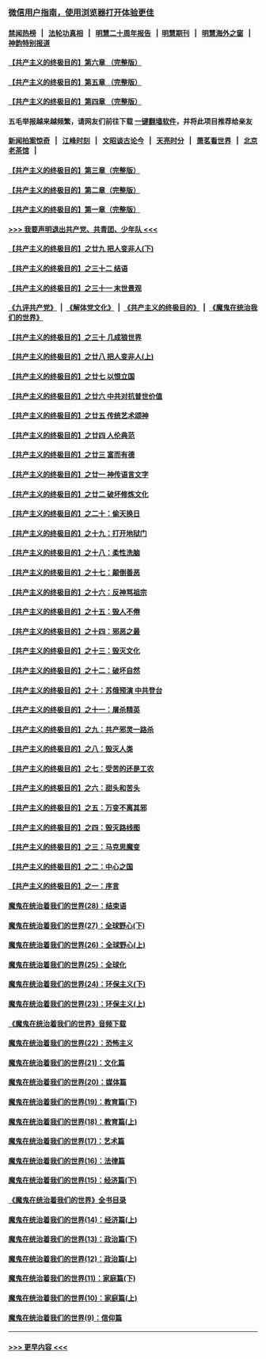 ### [微信用户指南，使用浏览器打开体验更佳](https://github.com/gfw-breaker/banned-news1/blob/master/indexes/wechat-guide.md?t=0)
#### [禁闻热榜](热点新闻.md?t=0)  &nbsp;&nbsp;|&nbsp;&nbsp; [法轮功真相](https://github.com/gfw-breaker/truth/blob/master/README.md?t=0) &nbsp;&nbsp;|&nbsp;&nbsp; [明慧二十周年报告](https://github.com/gfw-breaker/mh-reports/blob/master/README.md?t=0) &nbsp;&nbsp;|&nbsp;&nbsp;[明慧期刊](https://github.com/gfw-breaker/mh-qikan) &nbsp;&nbsp;|&nbsp;&nbsp; [明慧海外之窗](https://github.com/gfw-breaker/mh-news/blob/master/README.md?t=0) &nbsp;&nbsp;|&nbsp;&nbsp; [神韵特别报道](https://github.com/gfw-breaker/mh-news/blob/master/shenyun.md?t=0)
#### [【共产主义的终极目的】第六章 （完整版）](../pages/nsc422/n11428913.md?t=02110902) 
#### [【共产主义的终极目的】第五章 （完整版）](../pages/nsc422/n11428912.md?t=02110902) 
#### [【共产主义的终极目的】第四章 （完整版）](../pages/nsc422/n11428907.md?t=02110902) 
#### 五毛举报越来越频繁，请网友们前往下载 [一键翻墙软件](https://github.com/gfw-breaker/ssr-accounts)，并将此项目推荐给亲友
#### [新闻拍案惊奇](https://github.com/gfw-breaker/banned-news1/blob/master/pages/link4.md) &nbsp;&nbsp;|&nbsp;&nbsp; [江峰时刻](https://github.com/gfw-breaker/banned-news1/blob/master/pages/link4.md) &nbsp;&nbsp;|&nbsp;&nbsp; [文昭谈古论今](https://github.com/gfw-breaker/banned-news1/blob/master/pages/link4.md) &nbsp;&nbsp;|&nbsp;&nbsp; [天亮时分](https://github.com/gfw-breaker/banned-news1/blob/master/pages/link4.md) &nbsp;&nbsp;|&nbsp;&nbsp; [萧茗看世界](https://github.com/gfw-breaker/banned-news1/blob/master/pages/link4.md) &nbsp;&nbsp;|&nbsp;&nbsp; [北京老茶馆](https://github.com/gfw-breaker/banned-news1/blob/master/pages/link4.md) &nbsp;&nbsp;|&nbsp;&nbsp; 
#### [【共产主义的终极目的】第三章（完整版）](../pages/nsc422/n11428848.md?t=02110902) 
#### [【共产主义的终极目的】第二章（完整版）](../pages/nsc422/n11428831.md?t=02110902) 
#### [【共产主义的终极目的】第一章（完整版）](../pages/nsc422/n11417651.md?t=02110902) 
#### [>>> 我要声明退出共产党、共青团、少年队 <<<](https://github.com/begood0513/goodnews/blob/master/quit/letter.md) 
#### [【共产主义的终极目的】之廿九 把人变非人(下)](../pages/nsc422/n11344140.md?t=02110902) 
#### [【共产主义的终极目的】之三十二 结语](../pages/nsc422/n11360535.md?t=02110902) 
#### [【共产主义的终极目的】之三十一 末世景观](../pages/nsc422/n11351129.md?t=02110902) 
#### [《九评共产党》](https://github.com/begood0513/9ping.md/blob/master/README.md) &nbsp;|&nbsp; [《解体党文化》](../../../../jtdwh.md/blob/master/README.md)  &nbsp;|&nbsp; [《共产主义的终极目的》](../../../../gczydzjmd.md/blob/master/README.md) &nbsp;|&nbsp; [《魔鬼在统治我们的世界》](../../../../mgztzwmdsj.md/blob/master/README.md) 
#### [【共产主义的终极目的】之三十 几成狼世界](../pages/nsc422/n11348280.md?t=02110902) 
#### [【共产主义的终极目的】之廿八 把人变非人(上)](../pages/nsc422/n11340492.md?t=02110902) 
#### [【共产主义的终极目的】之廿七 以恨立国](../pages/nsc422/n11336944.md?t=02110902) 
#### [【共产主义的终极目的】之廿六 中共对抗普世价值](../pages/nsc422/n11324785.md?t=02110902) 
#### [【共产主义的终极目的】之廿五 传统艺术颂神](../pages/nsc422/n11296396.md?t=02110902) 
#### [【共产主义的终极目的】之廿四 人伦典范](../pages/nsc422/n11296397.md?t=02110902) 
#### [【共产主义的终极目的】之廿三 富而有德](../pages/nsc422/n11283598.md?t=02110902) 
#### [【共产主义的终极目的】之廿一 神传语言文字](../pages/nsc422/n11263265.md?t=02110902) 
#### [【共产主义的终极目的】之廿二 破坏修炼文化](../pages/nsc422/n11245728.md?t=02110902) 
#### [【共产主义的终极目的】之二十：偷天换日](../pages/nsc422/n11238846.md?t=02110902) 
#### [【共产主义的终极目的】之十九：打开地狱门](../pages/nsc422/n11206376.md?t=02110902) 
#### [【共产主义的终极目的】之十八：柔性洗脑](../pages/nsc422/n11199994.md?t=02110902) 
#### [【共产主义的终极目的】之十七：颠倒善恶](../pages/nsc422/n11179782.md?t=02110902) 
#### [【共产主义的终极目的】之十六：反神骂祖宗](../pages/nsc422/n11166798.md?t=02110902) 
#### [【共产主义的终极目的】之十五：毁人不倦](../pages/nsc422/n11166792.md?t=02110902) 
#### [【共产主义的终极目的】之十四：邪恶之最](../pages/nsc422/n11150249.md?t=02110902) 
#### [【共产主义的终极目的】之十三：毁灭文化](../pages/nsc422/n11135227.md?t=02110902) 
#### [【共产主义的终极目的】之十二：破坏自然](../pages/nsc422/n11135214.md?t=02110902) 
#### [【共产主义的终极目的】之十：苏俄预演 中共登台](../pages/nsc422/n11118424.md?t=02110902) 
#### [【共产主义的终极目的】之十一：屠杀精英](../pages/nsc422/n11118442.md?t=02110902) 
#### [【共产主义的终极目的】之九：共产邪灵一路杀](../pages/nsc422/n11114139.md?t=02110902) 
#### [【共产主义的终极目的】之八：毁灭人类](../pages/nsc422/n11108503.md?t=02110902) 
#### [【共产主义的终极目的】之七：受苦的还是工农](../pages/nsc422/n11101809.md?t=02110902) 
#### [【共产主义的终极目的】之六：甜头和苦头](../pages/nsc422/n11096971.md?t=02110902) 
#### [【共产主义的终极目的】之五：万变不离其邪](../pages/nsc422/n11091285.md?t=02110902) 
#### [【共产主义的终极目的】之四：毁灭路线图](../pages/nsc422/n11086284.md?t=02110902) 
#### [【共产主义的终极目的】之三：马克思魔变](../pages/nsc422/n11061941.md?t=02110902) 
#### [【共产主义的终极目的】之二：中心之国](../pages/nsc422/n11047728.md?t=02110902) 
#### [【共产主义的终极目的】之一：序言](../pages/nsc422/n11086077.md?t=02110902) 
#### [魔鬼在统治着我们的世界(28)：结束语](../pages/nsc422/n10936246.md?t=02110902) 
#### [魔鬼在统治着我们的世界(27)：全球野心(下)](../pages/nsc422/n10928319.md?t=02110902) 
#### [魔鬼在统治着我们的世界(26)：全球野心(上)](../pages/nsc422/n10900318.md?t=02110902) 
#### [魔鬼在统治着我们的世界(25)：全球化](../pages/nsc422/n10788205.md?t=02110902) 
#### [魔鬼在统治着我们的世界(24)：环保主义(下)](../pages/nsc422/n10695307.md?t=02110902) 
#### [魔鬼在统治着我们的世界(23)：环保主义(上)](../pages/nsc422/n10688613.md?t=02110902) 
#### [《魔鬼在统治着我们的世界》音频下载](../pages/nsc422/n10635553.md?t=02110902) 
#### [魔鬼在统治着我们的世界(22)：恐怖主义](../pages/nsc422/n10614727.md?t=02110902) 
#### [魔鬼在统治着我们的世界(21)：文化篇](../pages/nsc422/n10597706.md?t=02110902) 
#### [魔鬼在统治着我们的世界(20)：媒体篇](../pages/nsc422/n10586579.md?t=02110902) 
#### [魔鬼在统治着我们的世界(19)：教育篇(下)](../pages/nsc422/n10564808.md?t=02110902) 
#### [魔鬼在统治着我们的世界(18)：教育篇(上)](../pages/nsc422/n10526970.md?t=02110902) 
#### [魔鬼在统治着我们的世界(17)：艺术篇](../pages/nsc422/n10499093.md?t=02110902) 
#### [魔鬼在统治着我们的世界(16)：法律篇](../pages/nsc422/n10485969.md?t=02110902) 
#### [魔鬼在统治着我们的世界(15)：经济篇(下)](../pages/nsc422/n10469975.md?t=02110902) 
#### [《魔鬼在统治着我们的世界》全书目录](../pages/nsc422/n10464261.md?t=02110902) 
#### [魔鬼在统治着我们的世界(14)：经济篇(上)](../pages/nsc422/n10457370.md?t=02110902) 
#### [魔鬼在统治着我们的世界(13)：政治篇(下)](../pages/nsc422/n10448270.md?t=02110902) 
#### [魔鬼在统治着我们的世界(12)：政治篇(上)](../pages/nsc422/n10444576.md?t=02110902) 
#### [魔鬼在统治着我们的世界(11)：家庭篇(下)](../pages/nsc422/n10440961.md?t=02110902) 
#### [魔鬼在统治着我们的世界(10)：家庭篇(上)](../pages/nsc422/n10435448.md?t=02110902) 
#### [魔鬼在统治着我们的世界(9)：信仰篇](../pages/nsc422/n10432159.md?t=02110902) 

----
#### [ >>> 更早内容 <<< ](../indexes/nsc422-earlier.md)
